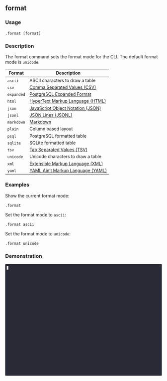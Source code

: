 ## format

### Usage

```text
.format [format]
```

### Description

The format command sets the format mode for the CLI. The default format mode is `unicode`.

| Format     | Description                                                                         |
|------------|-------------------------------------------------------------------------------------|
| `ascii`    | ASCII characters to draw a table                                                    |
| `csv`      | [Comma Separated Values (CSV)](https://www.ietf.org/rfc/rfc4180.txt)                |
| `expanded` | [PostgreSQL Expanded Format](https://www.postgresql.org/docs/current/app-psql.html) |
| `html`     | [HyperText Markup Language (HTML)](https://html.spec.whatwg.org/multipage/)         |
| `json`     | [JavaScript Object Notation (JSON)](https://datatracker.ietf.org/doc/html/rfc8259)  |
| `jsonl`    | [JSON Lines (JSONL)](https://jsonlines.org/)                                        |
| `markdown` | [Markdown](https://www.markdownguide.org/extended-syntax/#tables)                   |
| `plain`    | Column based layout                                                                 |
| `psql`     | PostgreSQL formatted table                                                          |
| `sqlite`   | SQLite formatted table                                                              |
| `tsv`      | [Tab Separated Values (TSV)](https://en.wikipedia.org/wiki/Tab-separated_values)    |
| `unicode`  | Unicode characters to draw a table                                                  |
| `xml`      | [Extensible Markup Language (XML)](https://www.w3.org/TR/xml11/)                    |
| `yaml`     | [YAML Ain’t Markup Language (YAML)](https://yaml.org/spec/1.2.2/)                   |

### Examples

Show the current format mode:

```text
.format
```

Set the format mode to `ascii`:

```text
.format ascii
```

Set the format mode to `unicode`:

```text
.format unicode
```

### Demonstration

![](./demo.gif)
